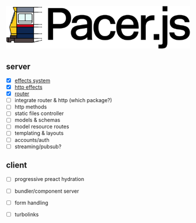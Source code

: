 <h1 align="center"><img alt="pacer.js" src="etc/logo.svg"></h1>

## server
- [x] [effects system](packages/effect)
- [x] [http effects](packages/http)
- [x] [router](packages/router)
- [ ] integrate router & http (which package?)
- [ ] http methods
- [ ] static files controller
- [ ] models & schemas
- [ ] model resource routes
- [ ] templating & layouts
- [ ] accounts/auth
- [ ] streaming/pubsub?

## client
- [ ] progressive preact hydration
- [ ] bundler/component server
- [ ] form handling
- [ ] turbolinks

